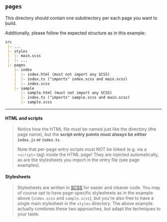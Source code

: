 ## `pages`
This directory should contain one subdirectory per each page you want to build.

Additionally, please follow the expected structure as in this example:
```md
src
 |- ...
 |- styles
 |  |- main.scss
 |  |- ...
 |- pages
    |- index
    |  |- index.html (must not import any SCSS)
    |  |- index.ts ("imports" index.scss and main.scss)
    |  |- index.scss
    |- sample
       |- sample.html (must not import any SCSS)
       |- index.ts ("imports" sample.scss and main.scss)
       |- sample.scss
```

---

#### HTML and scripts
> Notice how the HTML file must be named just like the directory (the page name), but the **script entry points must always be either `index.js` or `index.ts`**.
>
> Note that per-page entry scripts must NOT be linked (e.g. via a `<script>` tag) inside the HTML page! They are injected automatically, as are the stylesheets you import in the entry file (see page examples).

#### Stylesheets
> Stylesheets are written in [SCSS](https://sass-lang.com/documentation/syntax) for easier and cleaner code. You may of course opt to have page-specific stylesheets as in the example above (`index.scss` and `sample.scss`), but you're also free to have a single main stylesheet in the `styles` directory. The above example actually combines these two approaches, but adapt the techniques to your taste.

